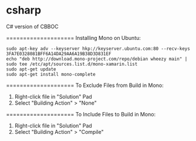 # csharp
C# version of CBBOC


====================
Installing Mono on Ubuntu:

```
sudo apt-key adv --keyserver hkp://keyserver.ubuntu.com:80 --recv-keys 3FA7E0328081BFF6A14DA29AA6A19B38D3D831EF
echo "deb http://download.mono-project.com/repo/debian wheezy main" | sudo tee /etc/apt/sources.list.d/mono-xamarin.list
sudo apt-get update
sudo apt-get install mono-complete
```

====================
To Exclude Files from Build in Mono:

1) Right-click file in "Solution" Pad
2) Select "Building Action" > "None"


====================
To Include Files to Build in Mono:

1) Right-click file in "Solution" Pad
2) Select "Building Action" > "Compile"
